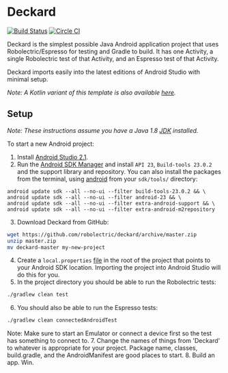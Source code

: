 # Deckard
[![Build Status](https://travis-ci.org/robolectric/deckard.svg?branch=master)](https://travis-ci.org/robolectric/deckard)
[![Circle CI](https://circleci.com/gh/robolectric/deckard.svg?style=svg)](https://circleci.com/gh/robolectric/deckard)

Deckard is the simplest possible Java Android application project that uses Robolectric/Espresso for testing and Gradle to build. It has one Activity, a single Robolectric test of that Activity, and an Espresso test of that Activity.

Deckard imports easily into the latest editions of Android Studio with minimal setup.

*Note: A Kotlin variant of this template is also available [here](https://github.com/seadowg/deckard-kotlin).*

## Setup

*Note: These instructions assume you have a Java 1.8 [JDK](http://www.oracle.com/technetwork/java/javase/downloads/index.html) installed.*

To start a new Android project:

1. Install [Android Studio 2.1](http://developer.android.com/sdk/index.html).
2. Run the [Android SDK Manager](http://developer.android.com/tools/help/sdk-manager.html) and install `API 23`, `Build-tools 23.0.2` and the support library and repository. You can also install the packages from the terminal, using [android](https://developer.android.com/tools/help/android.html) from your `sdk/tools/` directory:
  ```
  android update sdk --all --no-ui --filter build-tools-23.0.2 && \
  android update sdk --all --no-ui --filter android-23 && \
  android update sdk --all --no-ui --filter extra-android-support && \
  android update sdk --all --no-ui --filter extra-android-m2repository
  ```

3. Download Deckard from GitHub:
  ```bash
  wget https://github.com/robolectric/deckard/archive/master.zip
  unzip master.zip
  mv deckard-master my-new-project
  ```

4. Create a `local.properties` [file](http://tools.android.com/tech-docs/new-build-system/user-guide#TOC-Simple-build-files) in the root of the project that points to your Android SDK location. Importing the project into Android Studio will do this for you.
5. In the project directory you should be able to run the Robolectric tests:
  ```bash
  ./gradlew clean test
  ```

6. You should also be able to run the Espresso tests:
  ```bash
  ./gradlew clean connectedAndroidTest
  ```

Note: Make sure to start an Emulator or connect a device first so the test has something to connect to.
7. Change the names of things from 'Deckard' to whatever is appropriate for your project. Package name, classes, build.gradle, and the AndroidManifest are good places to start.
8. Build an app. Win.
